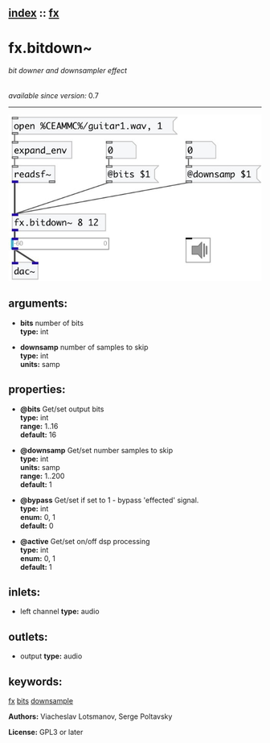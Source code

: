 [index](index.html) :: [fx](category_fx.html)
---

# fx.bitdown~

###### bit downer and downsampler effect

*available since version:* 0.7

---




[![example](../examples/img/fx.bitdown~.jpg)](../examples/pd/fx.bitdown~.pd)



## arguments:

* **bits**
number of bits<br>
__type:__ int<br>

* **downsamp**
number of samples to skip<br>
__type:__ int<br>
__units:__ samp<br>





## properties:

* **@bits** 
Get/set output bits<br>
__type:__ int<br>
__range:__ 1..16<br>
__default:__ 16<br>

* **@downsamp** 
Get/set number samples to skip<br>
__type:__ int<br>
__units:__ samp<br>
__range:__ 1..200<br>
__default:__ 1<br>

* **@bypass** 
Get/set if set to 1 - bypass &#39;effected&#39; signal.<br>
__type:__ int<br>
__enum:__ 0, 1<br>
__default:__ 0<br>

* **@active** 
Get/set on/off dsp processing<br>
__type:__ int<br>
__enum:__ 0, 1<br>
__default:__ 1<br>



## inlets:

* left channel 
__type:__ audio<br>



## outlets:

* output
__type:__ audio<br>



## keywords:

[fx](keywords/fx.html)
[bits](keywords/bits.html)
[downsample](keywords/downsample.html)






**Authors:** Viacheslav Lotsmanov, Serge Poltavsky




**License:** GPL3 or later





